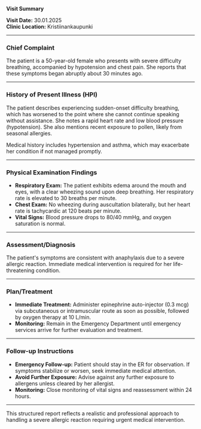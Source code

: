 

**Visit Summary**

**Visit Date:** 30.01.2025  
**Clinic Location:** Kristiinankaupunki  

---

### **Chief Complaint**
The patient is a 50-year-old female who presents with severe difficulty breathing, accompanied by hypotension and chest pain. She reports that these symptoms began abruptly about 30 minutes ago.

---

### **History of Present Illness (HPI)**
The patient describes experiencing sudden-onset difficulty breathing, which has worsened to the point where she cannot continue speaking without assistance. She notes a rapid heart rate and low blood pressure (hypotension). She also mentions recent exposure to pollen, likely from seasonal allergies.

Medical history includes hypertension and asthma, which may exacerbate her condition if not managed promptly.

---

### **Physical Examination Findings**
- **Respiratory Exam:** The patient exhibits edema around the mouth and eyes, with a clear wheezing sound upon deep breathing. Her respiratory rate is elevated to 30 breaths per minute.
- **Chest Exam:** No wheezing during auscultation bilaterally, but her heart rate is tachycardic at 120 beats per minute.
- **Vital Signs:** Blood pressure drops to 80/40 mmHg, and oxygen saturation is normal.

---

### **Assessment/Diagnosis**
The patient's symptoms are consistent with anaphylaxis due to a severe allergic reaction. Immediate medical intervention is required for her life-threatening condition.

---

### **Plan/Treatment**
- **Immediate Treatment:** Administer epinephrine auto-injector (0.3 mcg) via subcutaneous or intramuscular route as soon as possible, followed by oxygen therapy at 10 L/min.
- **Monitoring:** Remain in the Emergency Department until emergency services arrive for further evaluation and treatment.

---

### **Follow-up Instructions**
- **Emergency Follow-up:** Patient should stay in the ER for observation. If symptoms stabilize or worsen, seek immediate medical attention.
- **Avoid Further Exposure:** Advise against any further exposure to allergens unless cleared by her allergist.
- **Monitoring:** Close monitoring of vital signs and reassessment within 24 hours.

---

This structured report reflects a realistic and professional approach to handling a severe allergic reaction requiring urgent medical intervention.